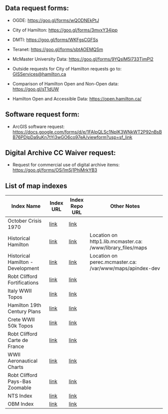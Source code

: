 ## Data request forms:
- OGDE: https://goo.gl/forms/wQODNEkPtJ
- City of Hamilton: https://goo.gl/forms/3mvxY34ipp
- DMTI: https://goo.gl/forms/WKFgsCGFSs
- Teranet: https://goo.gl/forms/sbtAOEMQSm
- McMaster University Data: https://goo.gl/forms/9YQslM5l733TimPl2
- Outside requests for City of Hamilton requests go to: GISServices@hamilton.ca

- Comparison of Hamilton Open and Non-Open data: https://goo.gl/sT1dUW
- Hamilton Open and Accessible Data: https://open.hamilton.ca/ 

## Software request form:
- ArcGIS software request: https://docs.google.com/forms/d/e/1FAIpQLSc1NpIK3WNkWT2P92nBsBB76PDlpDa9uKn7tYi3wGO6co97eA/viewform?usp=sf_link

## Digital Archive CC Waiver request:
- Request for commercial use of digital archive items: https://goo.gl/forms/OSi1mSj1PhiMrkYB3


## List of map indexes

| Index Name | Index URL | Index Repo URL |Other Notes|
|-------|-----|-----|-----|
|October Crisis 1970|[link](https://library.mcmaster.ca/october-crisis-1970)|[link](https://github.com/McMaster-University-Library/october-crisis-1970)||
|Historical Hamilton|[link](https://library.mcmaster.ca/maps/aerialphotos/index.html)|[link](https://github.com/McMaster-University-Library/AirPhoto-Index-Metadata)|Location on http1.lib.mcmaster.ca: /www/library_files/maps|
|Historical Hamilton - Development|[link](http://perec.mcmaster.ca/maps/apindex-dev/)|[link](https://github.com/McMaster-University-Library/AirPhoto-Index-Metadata)|Location on perec.mcmaster.ca: /var/www/maps/apindex-dev|
|Robt Clifford Fortifications|[link](https://library.mcmaster.ca/maps/robertclifford/fortifications)|[link](https://github.com/McMaster-University-Library/city_views_plans_fortifications)||
|Italy WWII Topos|[link](https://library.mcmaster.ca/maps/ww2/italy-ww2topos/)|[link](https://github.com/McMaster-University-Library/italy-ww2topos)||
|Hamilton 19th Century Plans|[link](https://library.mcmaster.ca/maps/19thcmaps/)|[link](https://github.com/McMaster-University-Library/Hamilton-19th-Century-Maps)||
|Crete WWII 50k Topos|[link](https://library.mcmaster.ca/maps/ww2/crete_50k_topos/)|[link](https://github.com/McMaster-University-Library/crete_50k_topos)||
|Robt Clifford Carte de France|[link](https://library.mcmaster.ca/maps/robertclifford/carte_de_france/)|[link](https://github.com/McMaster-University-Library/carte_de_france)||
|WWII Aeronautical Charts|[link](https://library.mcmaster.ca/maps/ww2aerocharts/index.html)|[link](https://github.com/McMaster-University-Library/ww2aerocharts)||
|Robt Clifford Pays-Bas Zoomable|[link](https://library.mcmaster.ca/maps/robertclifford/pays-bas/)|[link](https://github.com/McMaster-University-Library/robert-clifford-zoomable)||
|NTS Index|[link](https://library.mcmaster.ca/maps/ntsindex/)|[link](https://github.com/McMaster-University-Library/nts-index)||
|OBM Index|[link](https://library.mcmaster.ca/maps/obmindex/)|[link](https://github.com/McMaster-University-Library/obm-index)||
